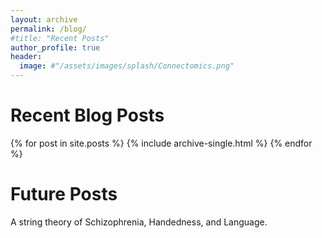 ```yaml
---
layout: archive
permalink: /blog/
#title: "Recent Posts"
author_profile: true
header:
  image: #"/assets/images/splash/Connectomics.png"
---
```


<div style="text-align:left">
<H1> Recent Blog Posts </H1>

{% for post in site.posts %}
    {% include archive-single.html %}
{% endfor %}

<div style="text-align:left">
<H1> Future Posts </H1>
A string theory of Schizophrenia, Handedness, and Language.
